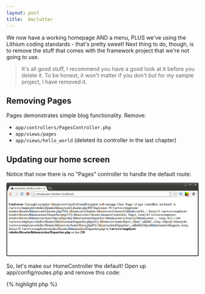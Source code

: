 ```yaml
---
layout: post
title:  Declutter
---
```


We now have a working homepage AND a menu, PLUS we've using the Lithium coding standards - that's pretty sweet! Next thing to do, though, is to remove the stuff that comes with the framework project that we're not going to use.

> It's all good stuff, I recommend you have a good look at it before you delete it. To be honest, it won't matter if you don't but for my sample project, I have removed it.

## Removing Pages

Pages demonstrates simple blog functionality. Remove:

* `app/controllers/PagesController.php`
* `app/views/pages`
* `app/views/hello_world` (deleted its controller in the last chapter)

## Updating our home screen

Notice that now there is no "Pages" controller to handle the default route:

![No pages controller to handle default route](images/no-pages-controller.png)

So, let's make our HomeController the default! Open up app/config/routes.php and remove this code:

{% highlight php %}
<?php
// ...

/**
 * Here, we are connecting `'/'` (the base path) to controller called `'Pages'`,
 * its action called `view()`, and we pass a param to select the view file
 * to use (in this case, `/views/pages/home.html.php`; see `app\controllers\PagesController`
 * for details).
 *
 * @see app\controllers\PagesController
 */
Router::connect('/', 'Pages::view');

/**
 * Connect the rest of `PagesController`'s URLs. This will route URLs like `/pages/about` to
 * `PagesController`, rendering `/views/pages/about.html.php` as a static page.
 */
Router::connect('/pages/{:args}', 'Pages::view');
// ...
{% endhighlight %}

Now we're going to replace that section with:

{% highlight php %}
<?php
// ...
Router::connect('/', 'Home::index');
// ...
{% endhighlight %}

Now, when you hit [http://employee-rolodex.localhost/](http://employee-rolodex.localhost/), you should see your "This is a HOME PAGE!" screen. Result!

![Homepage controller now responding on root](images/home-default-route.png)

## About "empty"

You'll notice a bunch of files just named "`empty`" - that's to make sure that they stay in the Git repo. Thinks of them like a dressmaker's pins - they're there to hold the shape. You can delete them, but I recommend leave them alone - at least until you've put something else in each empty directory - so you can easily figure out where things need to go.